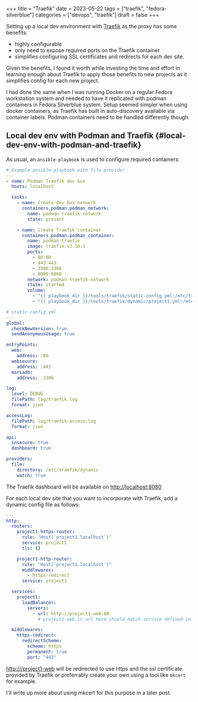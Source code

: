 +++
title = "Traefik"
date = 2023-05-22
tags = ["traefik", "fedora-silverblue"]
categories = ["devops", "traefik"]
draft = false
+++

Setting up a local dev environment with [Traefik](https://doc.traefik.io/traefik/) as the proxy has some benefits:

-   highly configurable
-   only need to expose required ports on the Traefik container
-   simplifies configuring SSL certificates and redirects for each dev site.

Given the benefits, I found it worth while investing the time and effort in learning enough about Traefik to apply those benefits to new projects as it simplifies config for each new project.

<!--more-->

I had done the same when I was running Docker on a regular Fedora workstation system and needed to have it replicated with podman containers in Fedora Silverblue system.
Setup seemed simpler when using docker containers, as Traefik has built in auto-discovery available via container labels. Podman containers need to be handled differently though.


## Local dev env with Podman and Traefik {#local-dev-env-with-podman-and-traefik}

As usual, an `ansible-playbook` is used to configure required containers:

```yaml
# Example ansible-playbook with file provider
---
- name: Podman Traefik dev box
  hosts: localhost

  tasks:
    - name: Create dev box network
      containers.podman.podman_network:
        name: podman-traefik-network
        state: present

    - name: Create Traefik container
      containers.podman.podman_container:
        name: podman-traefik
        image: traefik:v2.10.1
        ports:
          - 80:80
          - 443:443
          - 3306:3306
          - 8080:8080
        network: podman-traefik-network
        state: started
        volume:
          - "{{ playbook_dir }}/tools/traefik/static-config.yml:/etc/traefik/traefik.yml:Z"
          - "{{ playbook_dir }}/tools/traefik/dynamic/project1.yml:/etc/traefik/dynamic/project1.yml:Z"
```

```yaml
# static-config.yml
---
global:
  checkNewVersion: true
  sendAnonymousUsage: true

entryPoints:
  web:
    address: :80
  websecure:
    address: :443
  mariadb:
    address: :3306

log:
  level: DEBUG
  filePath: log/traefik.log
  format: json

accessLog:
  filePath: log/traefik-access.log
  format: json

api:
  insecure: true
  dashboard: true

providers:
  file:
    directory: /etc/traefik/dynamic
    watch: true
```

The Traefik dashboard will be available on <http://localhost:8080>

For each local dev site that you want to incorporate with Traefik, add a dynamic config file as follows:

```yaml
---
http:
  routers:
    project1-https-router:
      rule: "Host(`project1.localhost`)"
      service: project1
      tls: {}

    project1-http-router:
      rule: "Host(`project1.localhost`)"
      middlewares:
        - https-redirect
      service: project1

  services:
    project1:
      loadBalancer:
        servers:
          - url: http://project1-web:80
            # project1-web in url here should match service defined in the project1 container

  middlewares:
    https-redirect:
      redirectScheme:
        scheme: https
        permanent: true
        port: "443"
```

<http:///project1-web> will be redirected to use https and the ssl certificate provided by Traefik or preferrably create your own using a tool like `mkcert` for example.

I'll write up more about using mkcert for this purpose in a later post.
